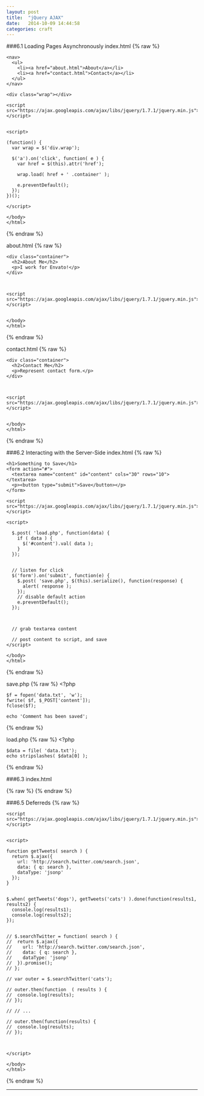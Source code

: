 ```yaml
---
layout: post
title:  "jQuery AJAX"
date:   2014-10-09 14:44:58
categories: craft
---
```



###6.1 Loading Pages Asynchronously
index.html
{% raw %}
    <!doctype html>
    <html>
    <head>
      <meta charset=utf-8>
      <title>AJAX: load</title>
    </head>
    <body>

    <nav>
      <ul>
        <li><a href="about.html">About</a></li>
        <li><a href="contact.html">Contact</a></li>
      </ul>
    </nav>

    <div class="wrap"></div>

    <script src="https://ajax.googleapis.com/ajax/libs/jquery/1.7.1/jquery.min.js"></script>


    <script>

    (function() {
      var wrap = $('div.wrap');

      $('a').on('click', function( e ) {
        var href = $(this).attr('href');

        wrap.load( href + ' .container' );

        e.preventDefault();
      }); 
    })();

    </script>

    </body>
    </html>

{% endraw %}

about.html
{% raw %}
    <html>
    <head>
      <meta charset=utf-8>
      <title>AJAX: load</title>
    </head>
    <body>


    <div class="container">
      <h2>About Me</h2>
      <p>I work for Envato!</p>
    </div>



    <script src="https://ajax.googleapis.com/ajax/libs/jquery/1.7.1/jquery.min.js"></script>


    </body>
    </html>
{% endraw %}

contact.html
{% raw %}
    <html>
    <head>
      <meta charset=utf-8>
      <title>AJAX: load</title>
    </head>
    <body>


    <div class="container">
      <h2>Contact Me</h2>
      <p>Represent contact form.</p>
    </div>



    <script src="https://ajax.googleapis.com/ajax/libs/jquery/1.7.1/jquery.min.js"></script>


    </body>
    </html>
{% endraw %}




###6.2 Interacting with the Server-Side
index.html
{% raw %}
    <html>
    <head>
      <meta charset=utf-8>
      <title>AJAX: POST</title>
    </head>
    <body>

    <h1>Something to Save</h1>
    <form action="#">
      <textarea name="content" id="content" cols="30" rows="10"></textarea>
      <p><button type="submit">Save</button></p>
    </form>

    <script src="https://ajax.googleapis.com/ajax/libs/jquery/1.7.1/jquery.min.js"></script>

    <script>

      $.post( 'load.php', function(data) {
        if ( data ) {
          $('#content').val( data );
        }
      });


      // listen for click
      $('form').on('submit', function(e) {
        $.post( 'save.php', $(this).serialize(), function(response) {
          alert( response );
        });
        // disable default action
        e.preventDefault();
      });

      

      // grab textarea content

      // post content to script, and save
    </script>
      
    </body>
    </html>
{% endraw %}

save.php
{% raw %}
    <?php

    $f = fopen('data.txt', 'w');
    fwrite( $f, $_POST['content']);
    fclose($f);

    echo 'Comment has been saved';
{% endraw %}

load.php
{% raw %}
    <?php

    $data = file( 'data.txt');
    echo stripslashes( $data[0] );
{% endraw %}


###6.3 
index.html

{% raw %}
{% endraw %}

###6.5 Deferreds
{% raw %}
    <html>
    <head>
      <meta charset=utf-8>
      <title>jQuery Deferreds</title>
    </head>
    <body>


    <script src="https://ajax.googleapis.com/ajax/libs/jquery/1.7.1/jquery.min.js"></script>


    <script>

    function getTweets( search ) {
      return $.ajax({
        url: 'http://search.twitter.com/search.json',
        data: { q: search },
        dataType: 'jsonp'
      });
    }


    $.when( getTweets('dogs'), getTweets('cats') ).done(function(results1, results2) {
      console.log(results1);
      console.log(results2);
    });

      
    // $.searchTwitter = function( search ) {
    //  return $.ajax({
    //    url: 'http://search.twitter.com/search.json',
    //    data: { q: search },
    //    dataType: 'jsonp'
    //  }).promise();
    // };

    // var outer = $.searchTwitter('cats');

    // outer.then(function  ( results ) {
    //  console.log(results);
    // });

    // // ...

    // outer.then(function(results) {
    //  console.log(results);
    // });



    </script>

    </body>
    </html>
{% endraw %}




---



